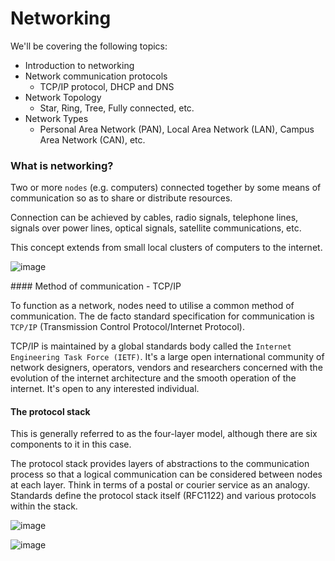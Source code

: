 # Networking

We'll be covering the following topics:
- Introduction to networking
- Network communication protocols
  - TCP/IP protocol, DHCP and DNS
- Network Topology
  - Star, Ring, Tree, Fully connected, etc.
- Network Types
  - Personal Area Network (PAN), Local Area Network (LAN), Campus Area Network (CAN), etc.

### What is networking?

Two or more `nodes` (e.g. computers) connected together by some means of communication so as to share or distribute resources.

Connection can be achieved by cables, radio signals, telephone lines, signals over power lines, optical signals, satellite communications, etc.

This concept extends from small local clusters of computers to the internet.

![image](https://user-images.githubusercontent.com/22747985/32137424-5e4311cc-bc17-11e7-8ac8-4d90b39cbbae.png)


#### Method of communication - TCP/IP

To function as a network, nodes need to utilise a common method of communication. The de facto standard specification for communication is `TCP/IP` (Transmission Control Protocol/Internet Protocol).

TCP/IP is maintained by a global standards body called the `Internet Engineering Task Force (IETF)`. It's a large open international community of network designers, operators, vendors and researchers concerned with the evolution of the internet architecture and the smooth operation of the internet. It's open to any interested individual.

#### The protocol stack

This is generally referred to as the four-layer model, although there are six components to it in this case.

The protocol stack provides layers of abstractions to the communication process so that a logical communication can be considered between nodes at each layer. Think in terms of a postal or courier service as an analogy. Standards define the protocol stack itself (RFC1122) and various protocols within the stack.

![image](https://user-images.githubusercontent.com/22747985/32137495-0ce65d96-bc19-11e7-9e81-99ab8eaf7088.png)

![image](https://user-images.githubusercontent.com/22747985/32137566-5fd9aaca-bc1a-11e7-959c-cc659c2e8c27.png)
